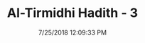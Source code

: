 ---
title        : "Al-Tirmidhi Hadith - 3"
date         : 7/25/2018 12:09:33 PM
draft        : false
type         : "hadith"
layout       : "hadith"
BookCode     : "TIR"
HadithNumber : "3"
tags  :  ["AbuHurayrah"]
---